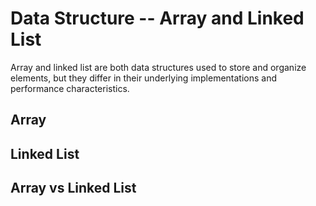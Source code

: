 # Data Structure -- Array and Linked List

Array and linked list are both data structures used to store and organize elements, but they differ in their underlying implementations and performance characteristics.

## Array 


## Linked List


## Array vs Linked List
